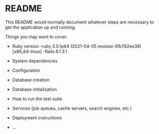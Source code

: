 # README

This README would normally document whatever steps are necessary to get the
application up and running.

Things you may want to cover:

* Ruby version
-ruby 3.0.1p64 (2021-04-05 revision 0fb782ee38) [x86_64-linux]
-Rails 6.1.3.1
* System dependencies

* Configuration

* Database creation

* Database initialization

* How to run the test suite

* Services (job queues, cache servers, search engines, etc.)

* Deployment instructions

* ...
